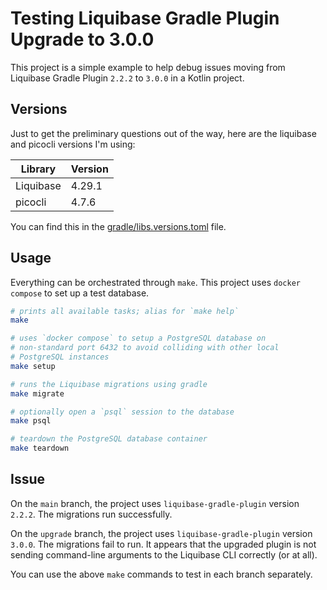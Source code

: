# Testing Liquibase Gradle Plugin Upgrade to 3.0.0

This project is a simple example to help debug issues moving from Liquibase Gradle Plugin `2.2.2` to `3.0.0` in a Kotlin
project.

## Versions

Just to get the preliminary questions out of the way, here are the liquibase and picocli versions I'm using:

| Library   | Version |
|-----------|---------|
| Liquibase | 4.29.1  |
| picocli   | 4.7.6   |

You can find this in the [gradle/libs.versions.toml](./gradle/libs.versions.toml) file.

## Usage

Everything can be orchestrated through `make`. This project uses `docker compose` to set up a test database.

```bash
# prints all available tasks; alias for `make help`
make

# uses `docker compose` to setup a PostgreSQL database on
# non-standard port 6432 to avoid colliding with other local
# PostgreSQL instances
make setup

# runs the Liquibase migrations using gradle
make migrate

# optionally open a `psql` session to the database
make psql

# teardown the PostgreSQL database container
make teardown
```

## Issue

On the `main` branch, the project uses `liquibase-gradle-plugin` version `2.2.2`. The migrations run successfully.

On the `upgrade` branch, the project uses `liquibase-gradle-plugin` version `3.0.0`. The migrations fail to run. It
appears that the upgraded plugin is not sending command-line arguments to the Liquibase CLI correctly (or at all).

You can use the above `make` commands to test in each branch separately.
